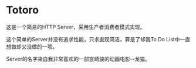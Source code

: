 # Totoro
这是一个简易的HTTP Server，采用生产者消费者模式实现。

这个简单的Server并没有追求性能，只求直观简洁，算是了却我To Do List中一直想做却又没做的一项。

Server的名字来自我非常喜欢的一部宫崎骏的动画电影--龙猫。


